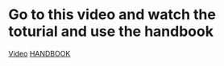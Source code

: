 # Go to this video and watch the toturial and use the handbook 

[Video](https://youtu.be/S7XpTAnSDL4?si=YFNSiDAbRyyJsK2h)
[HANDBOOK](https://jsm.dev/git2024-kit)